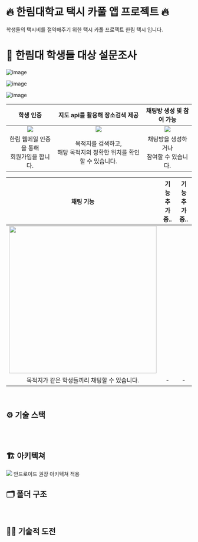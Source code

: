 
# 🔥 한림대학교 택시 카풀 앱 프로젝트 🔥
학생들의 택시비를 절약해주기 위한 택시 카풀 프로젝트 한림 택시 입니다.

# 📝 한림대 학생들 대상 설문조사
![image](https://user-images.githubusercontent.com/101651909/215445083-988a6676-8e69-4f2f-b496-de60b7ead792.png)

![image](https://user-images.githubusercontent.com/101651909/215445192-486059fa-96a0-4692-8485-1624e8db1c0c.png)

![image](https://user-images.githubusercontent.com/101651909/215445352-c8927287-8f27-45d1-97e5-663c06d47302.png)
 
|학생 인증|지도 api를 활용해 장소검색 제공|채팅방 생성 및 참여 가능|
|:-:|:-:|:-:|
|<img src="https://user-images.githubusercontent.com/101651909/215319350-d00babae-28f4-4d78-b122-fe8973402b6b.jpeg">|<img src="https://user-images.githubusercontent.com/101651909/215319345-8294a388-87a7-47e7-ace8-d3ad20c39d19.jpeg"/>|<img src="https://user-images.githubusercontent.com/101651909/215319351-e37e077c-ec7d-4309-abab-5477de8bfd64.jpeg">|
|한림 웹메일 인증을 통해<br>회원가입을 합니다.|목적지를 검색하고, <br>해당 목적지의 정확한 위치를 확인할 수 있습니다.|채팅방을 생성하거나<br> 참여할 수 있습니다.|

|채팅 기능|기능 추가 중..|기능 추가 중..|
|:-:|:-:|:-:|
|<img src="https://user-images.githubusercontent.com/101651909/215319354-060bf1f8-cdd4-4cc3-b4a3-04177dad9d2c.jpeg" width=400>|||
|목적지가 같은 학생들끼리 채팅할 수 있습니다.|-|-|

<br>

## ⚙️ 기술 스택


<br>
<br>

## 🏗 아키텍쳐
<img src="https://developer.android.com/static/topic/libraries/architecture/images/mad-arch-overview.png?hl=ko"/>
안드로이드 권장 아키텍쳐 적용

<br>

## 🗂 폴더 구조


<br>

## 🏃🏻 기술적 도전

